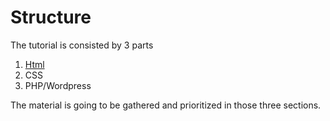 # Structure

The tutorial is consisted by 3 parts
1. [Html](/html.md)
2. CSS
3. PHP/Wordpress

The material is going to be gathered and prioritized in those three sections.

